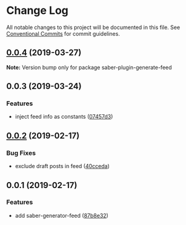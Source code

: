 # Change Log

All notable changes to this project will be documented in this file.
See [Conventional Commits](https://conventionalcommits.org) for commit guidelines.

## [0.0.4](https://github.com/egoist/saber/compare/saber-plugin-generate-feed@0.0.3...saber-plugin-generate-feed@0.0.4) (2019-03-27)

**Note:** Version bump only for package saber-plugin-generate-feed

## 0.0.3 (2019-03-24)

### Features

- inject feed info as constants ([07457d3](https://github.com/egoist/saber/commit/07457d3))

## [0.0.2](https://github.com/egoist/saber/compare/saber-generator-feed@0.0.1...saber-generator-feed@0.0.2) (2019-02-17)

### Bug Fixes

- exclude draft posts in feed ([40cceda](https://github.com/egoist/saber/commit/40cceda))

## 0.0.1 (2019-02-17)

### Features

- add saber-generator-feed ([87b8e32](https://github.com/egoist/saber/commit/87b8e32))
